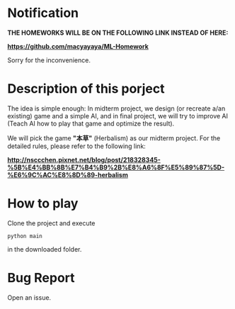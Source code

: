 # Notification

**THE HOMEWORKS WILL BE ON THE FOLLOWING LINK INSTEAD OF HERE:**

**https://github.com/macyayaya/ML-Homework**

Sorry for the inconvenience.

# Description of this porject

The idea is simple enough: In midterm project, we design (or recreate a/an existing) game and a simple AI, and in final project, we will try to improve AI (Teach AI how to play that game and optimize the result).

We will pick the game **"本草"** (Herbalism) as our midterm project. For the detailed rules, please refer to the following link:

**http://nsccchen.pixnet.net/blog/post/218328345-%5B%E4%BB%8B%E7%B4%B9%2B%E8%A6%8F%E5%89%87%5D-%E6%9C%AC%E8%8D%89-herbalism**

# How to play

Clone the project and execute

`python main`

in the downloaded folder.

# Bug Report

Open an issue.
